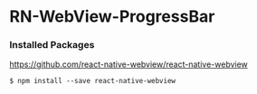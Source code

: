 # RN-WebView-ProgressBar

### Installed Packages

https://github.com/react-native-webview/react-native-webview

```
$ npm install --save react-native-webview
```
